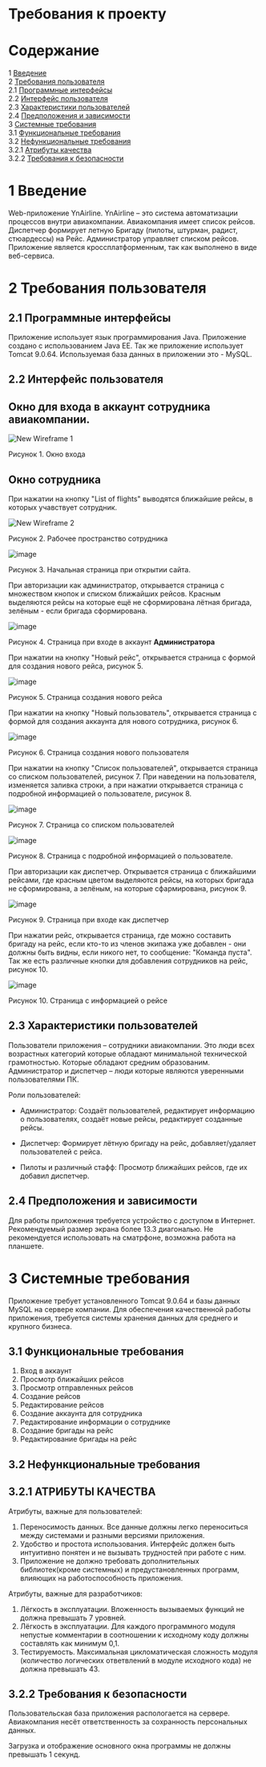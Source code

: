 # Требования к проекту

# Содержание
1 [Введение](#intro)   
2 [Требования пользователя](#user_requirements)  
2.1 [Программные интерфейсы](#software_interfaces)  
2.2 [Интерфейс пользователя](#user_interface)  
2.3 [Характеристики пользователей](#user_specifications)  
2.4 [Предположения и зависимости](#assumptions_and_dependencies)  
3 [Системные требования](#system_requirements)  
3.1 [Функциональные требования](#functional_requirements)  
3.2 [Нефункциональные требования](#non-functional_requirements)  
3.2.1 [Атрибуты качества](#quality_attributes)  
3.2.2 [Требования к безопасности](#security_requirements)  

<a name="intro"/>

# 1 Введение

Web-приложение YnAirline. YnAirline – это система автоматизации процессов внутри  авиакомпании. Авиакомпания имеет список рейсов. Диспетчер формирует летную Бригаду (пилоты, штурман, радист, стюардессы) на Рейс. Администратор управляет списком рейсов. Приложение является кроссплатформенным, так как выполнено в виде веб-сервиса.

<a name="user_requirements"/>

# 2 Требования пользователя

<a name="software_interfaces"/>

## 2.1 Программные интерфейсы

Приложение использует язык программирования Java. Приложение создано с использованием Java EE. Так же приложение использует Tomcat 9.0.64. Используемая база данных в приложении это - MySQL.

<a name="user_interface"/>

## 2.2 Интерфейс пользователя

## Окно для входа в аккаунт сотрудника авиакомпании.

![New Wireframe 1](https://user-images.githubusercontent.com/45950020/192600383-23be4f31-d0fd-4d45-8e5f-86614f1e42ac.png)

Рисунок 1. Окно входа

## Окно сотрудника

При нажатии на кнопку "List of flights" выводятся ближайшие рейсы, в которых учавствует сотрудник.

![New Wireframe 2](https://user-images.githubusercontent.com/45950020/192599908-0d8a0527-1279-4044-8863-be5c87e55ed9.png)

Рисунок 2. Рабочее пространство сотрудника

![image](https://user-images.githubusercontent.com/45950020/180441995-d14f6dc0-8de4-4e94-ad5c-941f8f57f5d0.png)

Рисунок 3. Начальная страница при открытии сайта.

При авторизации как администратор, открывается страница с множеством кнопок и списком ближайших рейсов. Красным выделяются рейсы на которые ещё не сформирована лётная бригада, зелёным - если бригада сформирована.

![image](https://user-images.githubusercontent.com/45950020/180442324-df8db15a-2625-42bf-bb37-892aff9d6fdf.png)

Рисунок 4. Страница при входе в аккаунт <b>Администратора</b>

При нажатии на кнопку "Новый рейс", открывается страница с формой для создания нового рейса, рисунок 5.

![image](https://user-images.githubusercontent.com/45950020/199573970-2920d7da-c43c-4fd2-ad7b-372738ac5c73.png)

Рисунок 5. Страница создания нового рейса

При нажатии на кнопку "Новый пользователь", открывается страница с формой для создания аккаунта для нового сотрудника, рисунок 6.

![image](https://user-images.githubusercontent.com/45950020/199574429-fa391af1-717b-4a6a-90a2-d8679a02d02f.png)

Рисунок 6. Страница создания нового пользователя

При нажатии на кнопку "Список пользователей", открывается страница со списком пользователей, рисунок 7. При наведении на пользователя, изменяется заливка строки, а при нажатии открывается страница с подробной информацией о пользователе, рисунок 8.

![image](https://user-images.githubusercontent.com/45950020/199577757-a39e1135-cde1-4a01-98de-82dba6290987.png)

Рисунок 7. Страница со списком пользователей

![image](https://user-images.githubusercontent.com/45950020/199578022-6659dfd4-e327-4267-90a6-0e9ededdce48.png)

Рисунок 8. Страница с подробной информацией о пользователе.

При авторизации как диспетчер. Открывается страница с ближайшими рейсами, где красным цветом выделяются рейсы, на которых бригада не сформирована, а зелёным, на которые сфармирована, рисунок 9.

![image](https://user-images.githubusercontent.com/45950020/199581299-8bef5138-10be-4ff9-bed3-4edd0869d222.png)

Рисунок 9. Страница при входе как диспетчер

При нажатии рейс, открывается страница, где можно составить бригаду на рейс, если кто-то из членов экипажа уже добавлен - они должны быть видны, если никого нет, то сообщение: "Команда пуста". Так же есть различные кнопки для добавления сотрудников на рейс, рисунок 10.

![image](https://user-images.githubusercontent.com/45950020/199581664-fb2c970e-fcb4-496a-8a69-959fed7454df.png)


Рисунок 10. Страница с информацией о рейсе

<a name="user_specifications"/>

## 2.3 Характеристики пользователей

Пользователи приложения – сотрудники авиакомпании. Это люди всех возрастных категорий которые обладают минимальной технической грамотностью. Которые обладают средним образованим.
Администратор и диспетчер – люди которые являются уверенными пользователями ПК. 

Роли пользователей:
- Администратор:
Создаёт пользователей, редактирует информацию о пользователях, создаёт новые рейсы, редактирует созданные рейсы.

- Диспетчер:
Формирует лётную бригаду на рейс, добавляет/удаляет пользователей с рейса.

- Пилоты и различный стафф:
Просмотр ближайших рейсов, где их добавил диспетчер.


<a name="assumptions_and_dependencies"/>

## 2.4 Предположения и зависимости

Для работы приложения требуется устройство с доступом в Интернет. Рекомендуемый размер экрана более 13.3 диагональю. Не рекомендуется использовать на сматрфоне, возможна работа на планшете.

<a name="system_requirements"/>

# 3 Системные требования

Приложение требует установленного Tomcat 9.0.64 и базы данных MySQL на сервере компании. Для обеспечения качественной работы приложения, требуется системы хранения данных для среднего и крупного бизнеса. 

<a name="functional_requirements"/>

## 3.1 Функциональные требования

1. Вход в аккаунт
2. Просмотр ближайших рейсов
3. Просмотр отправленных рейсов
4. Создание рейсов
5. Редактирование рейсов
6. Создание аккаунта для сотрудника
7. Редактирование информации о сотруднике
8. Создание бригады на рейс
9. Редактирование бригады на рейс


<a name="non-functional_requirements"/>

## 3.2 Нефункциональные требования

<a name="quality_attributes"/>

## 3.2.1 АТРИБУТЫ КАЧЕСТВА

Атрибуты, важные для пользователей:  
1. Переносимость данных. Все данные должны легко переноситься между системами и разными версиями приложения.  
2. Удобство и простота использования. Интерфейс должен быть интуитивно понятен и не вызывать трудностей при работе с ним.  
3. Приложение не должно требовать дополнительных библиотек(кроме системных) и предустановленных программ, влияющих на работоспособность приложения.

Атрибуты, важные для разработчиков:  
1. Лёгкость в эксплуатации. Вложенность вызываемых функций не должна превышать 7 уровней.  
2. Лёгкость в эксплуатации. Для каждого программного модуля непустые комментарии в соотношении к исходному коду должны составлять как минимум 0,1.  
3. Тестируемость. Максимальная цикломатическая сложность модуля (количество логических ответвлений в модуле исходного кода) не должна превышать 43.

<a name="security_requirements"/>

## 3.2.2 Требования к безопасности

Пользовательская база приложения распологается на сервере. Авиакомпания несёт ответственность за сохранность персональных данных.

Загрузка и отображение основного окна программы не должны превышать 1 секунд.




